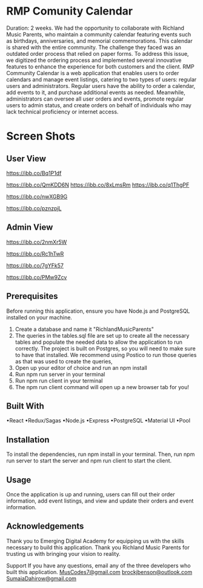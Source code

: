 
# RMP Comunity Calendar

Duration: 2 weeks.
We had the opportunity to collaborate with Richland Music Parents, who maintain a community calendar featuring events such as birthdays, anniversaries, and memorial commemorations. This calendar is shared with the entire community. The challenge they faced was an outdated order process that relied on paper forms. To address this issue, we digitized the ordering process and implemented several innovative features to enhance the experience for both customers and the client. RMP Community Calendar is a web application that enables users to order calendars and manage event listings, catering to two types of users: regular users and administrators. Regular users have the ability to order a calendar, add events to it, and purchase additional events as needed. Meanwhile, administrators can oversee all user orders and events, promote regular users to admin status, and create orders on behalf of individuals who may lack technical proficiency or internet access.
# Screen Shots
## User View
https://ibb.co/Bq1P1df

https://ibb.co/QmKDD6N
https://ibb.co/8xLmsRm
https://ibb.co/q1ThgPF

https://ibb.co/nwXGB9G

https://ibb.co/pznzpjL

## Admin View
https://ibb.co/2nmXr5W

https://ibb.co/Rc1hTwR

https://ibb.co/7gYFk57

https://ibb.co/PMw9Zcv


## Prerequisites
Before running this application, ensure you have Node.js and PostgreSQL installed on your machine.
 
 1. Create a database and name it "RichlandMusicParents"
2. The queries in the tables.sql file are set up to create all the necessary tables and populate the needed data to allow the application to run correctly. The project is built on Postgres, so you will need to make sure to have that installed. We recommend using Postico to run those queries as that was used to create the queries,
3. Open up your editor of choice and run an npm install
4. Run npm run server in your terminal
5. Run npm run client in your terminal
6. The npm run client command will open up a new browser tab for you!
## Built With

•React
•Redux/Sagas
•Node.js
•Express
•PostgreSQL
•Material UI
•Pool






## Installation
To install the dependencies, run npm install in your terminal. Then, run npm run server to start the server and npm run client to start the client.

## Usage 
Once the application is up and running, users can fill out their order information, add event listings, and view and update their orders and event information.



## Acknowledgements
Thank you to Emerging Digital Academy for equipping us with the skills necessary to build this application. Thank you Richland Music Parents for trusting us with bringing your vision to reality.

Support
If you have any questions, email any of the three developers who built this application.
MusCodes7@gmail.com
brockjbenson@outlook.com 
SumaiaDahirow@gmail.com


